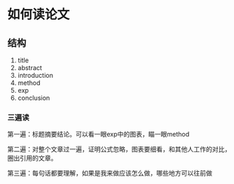 # 如何读论文

## 结构

1. title
2. abstract
3. introduction
4. method
5. exp
6. conclusion

### 三遍读

第一遍：标题摘要结论。可以看一眼exp中的图表，瞄一眼method

第二遍：对整个文章过一遍，证明公式忽略，图表要细看，和其他人工作的对比，圈出引用的文章。

第三遍：每句话都要理解，如果是我来做应该怎么做，哪些地方可以往前做